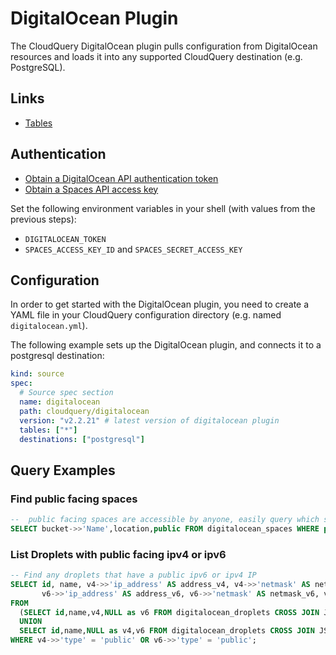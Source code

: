 # DigitalOcean Plugin

The CloudQuery DigitalOcean plugin pulls configuration from DigitalOcean resources and loads it into any supported CloudQuery destination (e.g. PostgreSQL).

## Links

- [Tables](./docs/tables/README.md)

## Authentication

- [Obtain a DigitalOcean API authentication token](https://docs.digitalocean.com/reference/api/api-reference/#section/Authentication)
- [Obtain a Spaces API access key](https://cloud.digitalocean.com/settings/api/tokens?i=d6d4a6)

Set the following environment variables in your shell (with values from the previous steps):

- `DIGITALOCEAN_TOKEN`
- `SPACES_ACCESS_KEY_ID` and `SPACES_SECRET_ACCESS_KEY`

## Configuration

In order to get started with the DigitalOcean plugin, you need to create a YAML file in your CloudQuery configuration directory (e.g. named `digitalocean.yml`).

The following example sets up the DigitalOcean plugin, and connects it to a postgresql destination:

```yaml
kind: source
spec:
  # Source spec section
  name: digitalocean
  path: cloudquery/digitalocean
  version: "v2.2.21" # latest version of digitalocean plugin
  tables: ["*"]
  destinations: ["postgresql"]
```

## Query Examples

### Find public facing spaces

```sql
--  public facing spaces are accessible by anyone, easily query which space is public facing in your account
SELECT bucket->>'Name',location,public FROM digitalocean_spaces WHERE public = true;
```

### List Droplets with public facing ipv4 or ipv6

```sql
-- Find any droplets that have a public ipv6 or ipv4 IP
SELECT id, name, v4->>'ip_address' AS address_v4, v4->>'netmask' AS netmask_v4, v4->>'gateway' AS gateway_v4,
       v6->>'ip_address' AS address_v6, v6->>'netmask' AS netmask_v6, v6->>'gateway' AS gateway_v6
FROM 
  (SELECT id,name,v4,NULL as v6 FROM digitalocean_droplets CROSS JOIN JSONB_ARRAY_ELEMENTS(digitalocean_droplets.networks->'v4') AS v4 
  UNION
  SELECT id,name,NULL as v4,v6 FROM digitalocean_droplets CROSS JOIN JSONB_ARRAY_ELEMENTS(digitalocean_droplets.networks->'v6') AS v6) AS union_v46
WHERE v4->>'type' = 'public' OR v6->>'type' = 'public';
```